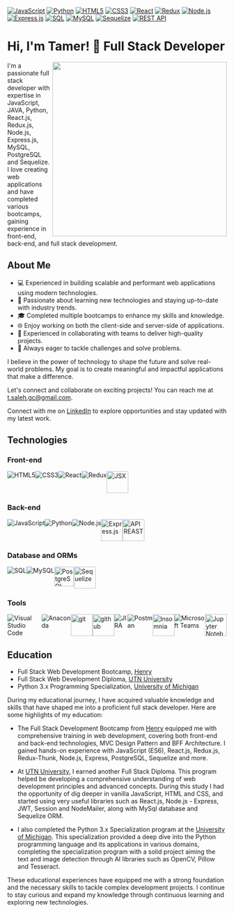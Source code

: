[![JavaScript](https://img.shields.io/badge/-JavaScript-F7DF1E?style=flat&logo=javascript&logoColor=black)](https://your-link)
[![Python](https://img.shields.io/badge/-Python-3776AB?style=flat&logo=python&logoColor=white)](https://your-link)
[![HTML5](https://img.shields.io/badge/-HTML5-E34F26?style=flat&logo=html5&logoColor=white)](https://your-link)
[![CSS3](https://img.shields.io/badge/-CSS3-1572B6?style=flat&logo=css3&logoColor=white)](https://your-link)
[![React](https://img.shields.io/badge/-React-61DAFB?style=flat&logo=react&logoColor=black)](https://your-link)
[![Redux](https://img.shields.io/badge/-Redux-764ABC?style=flat&logo=redux&logoColor=white)](https://your-link)
[![Node.js](https://img.shields.io/badge/-Node.js-339933?style=flat&logo=node.js&logoColor=white)](https://your-link)
[![Express.js](https://img.shields.io/badge/-Express.js-000000?style=flat&logo=express&logoColor=white)](https://your-link)
[![SQL](https://img.shields.io/badge/-SQL-4479A1?style=flat&logo=postgresql&logoColor=white)](https://your-link)
[![MySQL](https://img.shields.io/badge/-MySQL-4479A1?style=flat&logo=mysql&logoColor=white)](https://your-link)
[![Sequelize](https://img.shields.io/badge/-Sequelize-52B0E7?style=flat&logo=sequelize&logoColor=white)](https://your-link)
[![REST API](https://img.shields.io/badge/-REST%20API-009688?style=flat&logo=rest&logoColor=white)](https://your-link)

# Hi, I'm Tamer! 👋 Full Stack Developer

<div>
  <img align="right" width="400" src="https://github.com/tam-sal/tam-sal/assets/95254477/1c239f51-e42d-4c4d-bfea-a8029e376552">
  <p>I'm a passionate full stack developer with expertise in JavaScript, JAVA, Python, React.js, Redux.js, Node.js, Express.js, MySQL, PostgreSQL and Sequelize. I love creating web applications and have completed various bootcamps, gaining experience in front-end, back-end, and full stack development.</p>
</div>

## About Me

- 💻 Experienced in building scalable and performant web applications using modern technologies.
- 🚀 Passionate about learning new technologies and staying up-to-date with industry trends.
- 🎓 Completed multiple bootcamps to enhance my skills and knowledge.
- 🌐 Enjoy working on both the client-side and server-side of applications.
- 🤝 Experienced in collaborating with teams to deliver high-quality projects.
- 🔧 Always eager to tackle challenges and solve problems.

I believe in the power of technology to shape the future and solve real-world problems. My goal is to create meaningful and impactful applications that make a difference.

Let's connect and collaborate on exciting projects! You can reach me at [t.saleh.gc@gmail.com](mailto:t.saleh.gc@gmail.com).

Connect with me on [LinkedIn](https://www.linkedin.com/in/tamsaleh/) to explore opportunities and stay updated with my latest work.
## Technologies

### Front-end

<div style="display: flex; flex-direction: row;">
  <img src="https://img.icons8.com/color/48/000000/html-5.png" alt="HTML5">
  <img src="https://img.icons8.com/color/48/000000/css3.png" alt="CSS3">
  <img src="https://img.icons8.com/color/48/000000/react-native.png" alt="React">
  <img src="https://img.icons8.com/color/48/000000/redux.png" alt="Redux">
  <img src="https://encrypted-tbn0.gstatic.com/images?q=tbn:ANd9GcRvacSjDYT4nGYxXnRhKmmLHltt09Cisj5AEs3IuQn8u_olq160JBYfJLy-lWu6EISu7bU&usqp=CAU" height='50px' alt="JSX">
</div>

### Back-end

<div style="display: flex; flex-direction: row;">
   <img src="https://img.icons8.com/color/48/000000/javascript.png" alt="JavaScript">
  <img src="https://img.icons8.com/color/48/000000/python.png" alt="Python">
  <img src="https://img.icons8.com/color/48/000000/nodejs.png" alt="Node.js">
  <img src="https://adware-technologies.s3.amazonaws.com/uploads/technology/thumbnail/20/express-js.png" height='50px' alt="Express.js">
  <img src="https://www.opc-router.com/wp-content/uploads/2020/04/icon_rest_webservice_600x400px.png" height='50px' alt="APIREAST">
</div>

### Database and ORMs

<div style="display: flex; flex-direction: row;">
  <img src="https://img.icons8.com/dusk/48/000000/sql.png" alt="SQL">
  <img src="https://img.icons8.com/color/48/000000/mysql-logo.png" alt="MySQL">
  <img src="https://w7.pngwing.com/pngs/396/90/png-transparent-postgresql-database-logo-computer-icons-replication-software-developer-miscellaneous-blue-mammal.png" height='45px' alt="PostgreSQL">
  <img src="https://cdn.icon-icons.com/icons2/2415/PNG/512/sequelize_original_logo_icon_146348.png" height='50px' alt="Sequelize">
</div>

### Tools

<div style="display: flex; flex-direction: row;">
  <img src="https://img.icons8.com/fluent/48/000000/visual-studio-code-2019.png" alt="Visual Studio Code">
  <img src="https://img.icons8.com/dusk/48/000000/anaconda.png" alt="Anaconda">
  <img src="https://git-scm.com/images/logos/downloads/Git-Icon-1788C.png" height='50px' alt="git">
  <img src="https://cdn.icon-icons.com/icons2/2351/PNG/512/logo_github_icon_143196.png" height='50px' alt="github">
  <img src="https://img.icons8.com/color/48/000000/jira.png" alt="JIRA">
  <img src="https://img.icons8.com/dusk/48/000000/postman-api.png" alt="Postman">
  <img src="https://www.svgrepo.com/show/353904/insomnia.svg" height='50px' alt="Insomnia">
  <img src="https://img.icons8.com/color/48/000000/microsoft-teams.png" alt="Microsoft Teams">
  <img src="https://numfocus.org/wp-content/uploads/2016/07/jupyter-logo-300.png" height='50px' alt="Jupyter Notebook">
</div>



## Education

- Full Stack Web Development Bootcamp, [Henry](https://www.soyhenry.com/)
- Full Stack Web Development Diploma, [UTN University](https://sceu.frba.utn.edu.ar/e-learning/)
- Python 3.x Programming Specialization, [University of Michigan](https://www.coursera.org/specializations/python-3-programming)

During my educational journey, I have acquired valuable knowledge and skills that have shaped me into a proficient full stack developer. Here are some highlights of my education:

- The Full Stack Development Bootcamp from [Henry](https://www.soyhenry.com/) equipped me with comprehensive training in web development, covering both front-end and back-end technologies, MVC Design Pattern and BFF Architecture. I gained hands-on experience with JavaScript (ES6), React.js, Redux.js, Redux-Thunk, Node.js, Express, PostgreSQL, Sequelize and more.

- At [UTN University](https://sceu.frba.utn.edu.ar/e-learning/), I earned another Full Stack Diploma. This program helped be developing a comprehensive understanding of web development principles and advanced concepts. During this study I had the opportunity of dig deeper in vanilla JavaScript, HTML and CSS, and started using very useful libraries such as React.js, Node.js - Express, JWT, Session and NodeMailer, along with MySql database and Sequelize ORM.

- I also completed the Python 3.x Specialization program at the [University of Michigan](https://www.coursera.org/specializations/python-3-programming). This specialization provided a deep dive into the Python programming language and its applications in various domains, completing the specialization program with a solid project aiming the text and image detection through AI libraries such as OpenCV, Pillow and Tesseract.

These educational experiences have equipped me with a strong foundation and the necessary skills to tackle complex development projects. I continue to stay curious and expand my knowledge through continuous learning and exploring new technologies.

